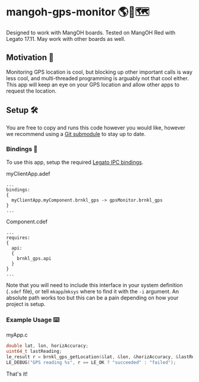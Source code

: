 # mangoh-gps-monitor 🌎🎯🗺

Designed to work with MangOH boards. Tested on MangOH Red with Legato 17.11. May work with other boards as well.

## Motivation 🤔

Monitoring GPS location is cool, but blocking up other important calls is way less cool, and multi-threaded programming is arguably not that cool either. This app will keep an eye on your GPS location and allow other apps to request the location.

## Setup 🛠

You are free to copy and runs this code however you would like, however we recommend using a [Git submodule](https://git-scm.com/docs/git-submodule) to stay up to date.

### Bindings 👋

To use this app, setup the required [Legato IPC bindings](http://legato.io/legato-docs/latest/basicIPC.html).

myClientApp.adef
```
...
bindings:
{
  myClientApp.myComponent.brnkl_gps -> gpsMonitor.brnkl_gps
}
...
```

Component.cdef
```
...
requires:
{
  api:
  {
    brnkl_gps.api
  }
}
...
```

Note that you will need to include this interface in your system definition (`.sdef` file), or tell `mkapp`/`mksys` where to find it with the `-i` argument. An absolute path works too but this can be a pain depending on how your project is setup.

### Example Usage ⌨️

myApp.c
```c
double lat, lon, horizAccuracy;
uint64_t lastReading;
le_result r = brnkl_gps_getLocation(&lat, &lon, &horizAccuracy, &lastReading);
LE_DEBUG("GPS reading %s", r == LE_OK ? "succeeded" : "failed");
```

That's it!
